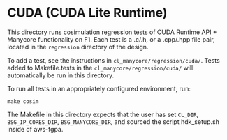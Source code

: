 # CUDA (CUDA Lite Runtime)

This directory runs cosimulation regression tests of CUDA Runtime API +  Manycore functionality on
F1. Each test is a .c/.h, or a .cpp/.hpp file pair, located in the `regression`
directory of the design.

To add a test, see the instructions in `cl_manycore/regression/cuda/`. Tests
added to Makefile.tests in the `cl_manycore/regression/cuda/` will automatically
be run in this directory. 

To run all tests in an appropriately configured environment, run:

```make cosim``` 

The Makefile in this directory expects that the user has set `CL_DIR`,
`BSG_IP_CORES_DIR`, `BSG_MANYCORE_DIR`, and sourced the script hdk_setup.sh
inside of aws-fgpa.



